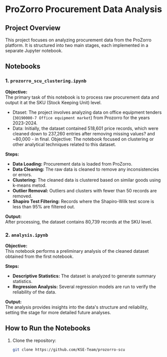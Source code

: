 
# ProZorro Procurement Data Analysis

## Project Overview

This project focuses on analyzing procurement data from the ProZorro platform. It is structured into two main stages, each implemented in a separate Jupyter notebook.

## Notebooks

### 1. `prozorro_scu_clustering.ipynb`

**Objective:**  
The primary task of this notebook is to process raw procurement data and output it at the SKU (Stock Keeping Unit) level. 
- Dtaset: The project involves analyzing data on office equipment tenders (`30190000-7 Office equipment market`) from Prozorro for the years 2023-2024.
- Data: Initially, the dataset contained 518,601 price records, which were cleaned down to 237,260 entries after removing missing values? and ~80,000 - in final.
Objective: The notebook  focused on clustering or other analytical techniques related to this dataset.

**Steps:**
- **Data Loading:** Procurement data is loaded from ProZorro.
- **Data Cleaning:** The raw data is cleaned to remove any inconsistencies or errors.
- **Clustering:** The cleaned data is clustered based on similar goods using k-means metod.
- **Outlier Removal:** Outliers and clusters with fewer than 50 records are removed.
- **Shapiro Test Filtering:** Records where the Shapiro-Wilk test score is less than 95% are filtered out.

**Output:**  
After processing, the dataset contains 80,739 records at the SKU level.

### 2. `analysis.ipynb`

**Objective:**  
This notebook performs a preliminary analysis of the cleaned dataset obtained from the first notebook.

**Steps:**
- **Descriptive Statistics:** The dataset is analyzed to generate summary statistics.
- **Regression Analysis:** Several regression models are run to verify the reliability of the data.

**Output:**  
The analysis provides insights into the data's structure and reliability, setting the stage for more detailed future analyses.

## How to Run the Notebooks

1. Clone the repository:
   ```bash
   git clone https://github.com/KSE-Team/prozorro-scu


